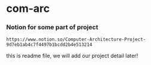 # com-arc

### Notion for some part of project
    https://www.notion.so/Computer-Architecture-Project-9d7eb1ab4c7f4497b1bcdd2b4e513214

this is readme file, we will add our project detail later!
